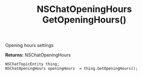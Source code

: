 ﻿---
uid: crmscript_ref_NSChatTopicEntity_GetOpeningHours
title: NSChatOpeningHours GetOpeningHours()
intellisense: NSChatTopicEntity.GetOpeningHours
keywords: NSChatTopicEntity, GetOpeningHours
so.topic: reference
---

Opening hours settings

**Returns:** NSChatOpeningHours


```crmscript
NSChatTopicEntity thing;
NSChatOpeningHours openingHours  = thing.GetOpeningHours();
```


